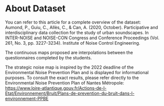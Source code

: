 # About Dataset

You can refer to this article for a complete overview of the dataset: Aumond, P., Guiu, C., Allès, C., & Can, A. (2020, October). Participative and interdisciplinary data collection for the study of urban soundscapes. In INTER-NOISE and NOISE-CON Congress and Conference Proceedings (Vol. 261, No. 3, pp. 3227-3234). Institute of Noise Control Engineering.

The continuous maps proposed are interpolations between the questionnaires completed by the students.

The strategic noise map is inspired by the 2022 deadline of the Environmental Noise Prevention Plan and is displayed for informational purposes. To consult the exact results, please refer directly to the Environmental Noise Prevention Plan of Nantes Métropole: https://www.loire-atlantique.gouv.fr/Actions-de-l-Etat/Environnement/Bruit/Plans-de-prevention-du-bruit-dans-l-environnement-PPBE
